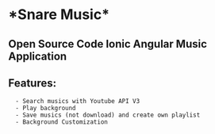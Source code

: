 <h1>*Snare Music*</h1>

<h2> Open Source Code Ionic Angular Music Application </h2>

## Features:
    
      - Search musics with Youtube API V3
      - Play background
      - Save musics (not download) and create own playlist
      - Background Customization
      

      
